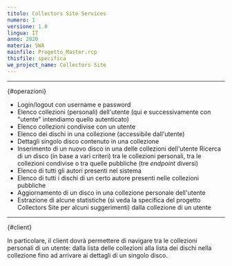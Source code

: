 ```yaml
---
titolo: Collectors Site Services
numero: 1
versione: 1.0
lingua: IT
anno: 2020
materia: SWA
mainfile: Progetto_Master.rcp
thisfile: specifica
we_project_name: Collectors Site
---
```


-------
{#operazioni}

- Login/logout con username e password
- Elenco collezioni (personali) dell'utente (qui e successivamente
con "utente" intendiamo quello autenticato)
- Elenco collezioni condivise con un utente
- Elenco dei dischi in una collezione (accessibile dall'utente)
- Dettagli singolo disco contenuto in una collezione
- Inserimento di un nuovo disco in una delle collezioni dell'utente
 Ricerca di un disco (in base a vari criteri) tra le collezioni
personali, tra le collezioni condivise o tra quelle pubbliche (tre *endpoint*
diversi)
- Elenco di tutti gli autori presenti nel sistema
- Elenco di tutti i dischi di un certo autore presenti nelle
collezioni pubbliche
- Aggiornamento di un disco in una collezione personale dell'utente
- Estrazione di alcune statistiche (si veda la specifica del
progetto Collectors Site per alcuni suggerimenti) dalla collezione di un utente


-------
{#client}

In particolare, il client dovrà permettere di navigare tra
le collezioni personali di un utente: dalla lista delle collezioni alla lista
dei dischi nella collezione fino ad arrivare ai dettagli di un singolo disco.